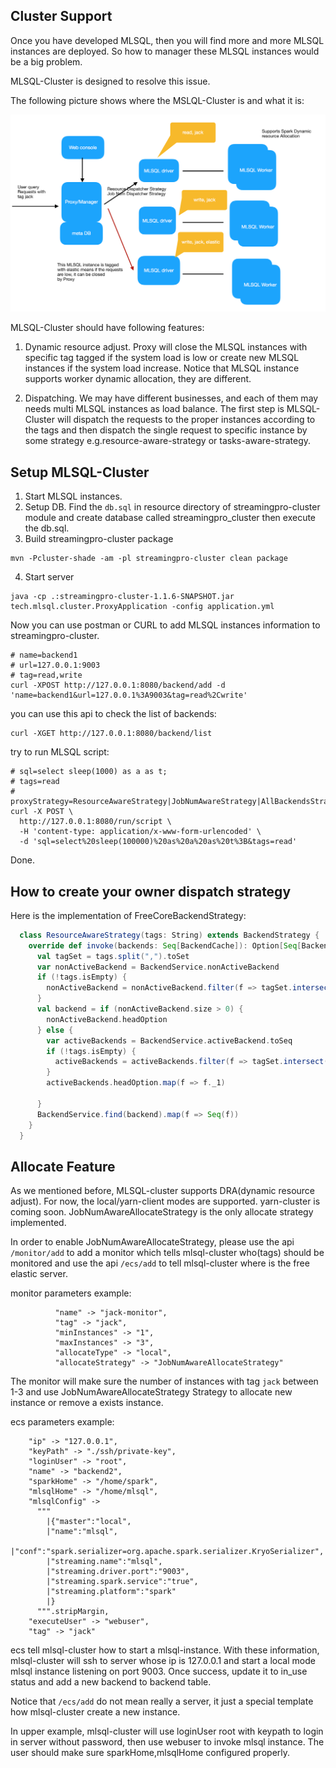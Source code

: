 ## Cluster Support

Once you have developed MLSQL, then you will find more and more MLSQL instances are deployed.
So how to manager these MLSQL instances would be a big problem.

MLSQL-Cluster is designed to resolve this issue.

The following picture shows where  the MSLQL-Cluster is and what it is:  

![](https://github.com/allwefantasy/streamingpro/raw/master/images/WX20181205-105228@2x.png)

MLSQL-Cluster should have following features:

1. Dynamic resource adjust. Proxy will close the MLSQL instances with specific tag tagged if the system load is low or create
new MLSQL instances if the system load increase. Notice that MLSQL instance  supports worker dynamic allocation, they are different.

2. Dispatching. We may have different businesses, and each of them may needs multi MLSQL instances as load balance. 
The first step is MLSQL-Cluster will dispatch the requests to the proper instances according to the tags and then dispatch the single request 
to specific instance by some strategy e.g.resource-aware-strategy or tasks-aware-strategy.

## Setup MLSQL-Cluster

1. Start MLSQL instances.
2. Setup DB. Find the `db.sql` in resource directory of streamingpro-cluster module and create database called streamingpro_cluster then execute the db.sql.
3. Build streamingpro-cluster package

```
mvn -Pcluster-shade -am -pl streamingpro-cluster clean package
```

4. Start server

```
java -cp .:streamingpro-cluster-1.1.6-SNAPSHOT.jar tech.mlsql.cluster.ProxyApplication -config application.yml
``` 

Now you can use postman or CURL to add MLSQL instances information to  streamingpro-cluster.

```
# name=backend1
# url=127.0.0.1:9003
# tag=read,write
curl -XPOST http://127.0.0.1:8080/backend/add -d 'name=backend1&url=127.0.0.1%3A9003&tag=read%2Cwrite'
```

you can use this api to check the list of backends:

```
curl -XGET http://127.0.0.1:8080/backend/list
```

try to run MLSQL script:

```
# sql=select sleep(1000) as a as t;
# tags=read
# proxyStrategy=ResourceAwareStrategy|JobNumAwareStrategy|AllBackendsStrategy
curl -X POST \
  http://127.0.0.1:8080/run/script \  
  -H 'content-type: application/x-www-form-urlencoded' \  
  -d 'sql=select%20sleep(100000)%20as%20a%20as%20t%3B&tags=read'
```

Done.

## How to create your owner  dispatch strategy

Here is the implementation of FreeCoreBackendStrategy:

```scala
  class ResourceAwareStrategy(tags: String) extends BackendStrategy {
    override def invoke(backends: Seq[BackendCache]): Option[Seq[BackendCache]] = {
      val tagSet = tags.split(",").toSet
      var nonActiveBackend = BackendService.nonActiveBackend
      if (!tags.isEmpty) {
        nonActiveBackend = nonActiveBackend.filter(f => tagSet.intersect(f.getTag.split(",").toSet).size > 0)
      }
      val backend = if (nonActiveBackend.size > 0) {
        nonActiveBackend.headOption
      } else {
        var activeBackends = BackendService.activeBackend.toSeq
        if (!tags.isEmpty) {
          activeBackends = activeBackends.filter(f => tagSet.intersect(f._1.getTag.split(",").toSet).size > 0).sortBy(f => f._2)
        }
        activeBackends.headOption.map(f => f._1)
  
      }
      BackendService.find(backend).map(f => Seq(f))
    }
  }
```

## Allocate Feature

As we mentioned before, MLSQL-cluster supports DRA(dynamic resource adjust). For now, 
the local/yarn-client modes are supported. yarn-cluster is coming soon. 
JobNumAwareAllocateStrategy is the only allocate strategy implemented.

In order to enable JobNumAwareAllocateStrategy, please use the api `/monitor/add` to add 
a monitor which tells mlsql-cluster who(tags) should be monitored and use the api `/ecs/add`
to tell mlsql-cluster where is the free elastic server.

monitor parameters example:

```
          "name" -> "jack-monitor",
          "tag" -> "jack",
          "minInstances" -> "1",
          "maxInstances" -> "3",
          "allocateType" -> "local",
          "allocateStrategy" -> "JobNumAwareAllocateStrategy"

``` 

The monitor will make sure the number of instances with tag `jack` between 1-3 
and use  JobNumAwareAllocateStrategy Strategy 
to allocate new instance or remove a exists instance.   
 
ecs parameters example:

```
    "ip" -> "127.0.0.1",
    "keyPath" -> "./ssh/private-key",
    "loginUser" -> "root",
    "name" -> "backend2",
    "sparkHome" -> "/home/spark",
    "mlsqlHome" -> "/home/mlsql",
    "mlsqlConfig" ->
      """
        |{"master":"local",
        |"name":"mlsql",
        |"conf":"spark.serializer=org.apache.spark.serializer.KryoSerializer",
        |"streaming.name":"mlsql",
        |"streaming.driver.port":"9003",
        |"streaming.spark.service":"true",
        |"streaming.platform":"spark"
        |}
      """.stripMargin,
    "executeUser" -> "webuser",
    "tag" -> "jack"

```

ecs tell mlsql-cluster how to start a mlsql-instance. With these information, mlsql-cluster 
will  ssh to server  whose ip is 127.0.0.1 and start a local mode mlsql instance listening on port 9003.
Once success, update it to in_use status and add a new backend to backend table.

Notice that `/ecs/add` do not mean really a server, it just a special template how mlsql-cluster create a new instance.

In upper example, mlsql-cluster will use loginUser root with keypath to login in server without password, then 
use webuser to invoke mlsql instance. The user should make sure sparkHome,mlsqlHome configured properly.
      


     